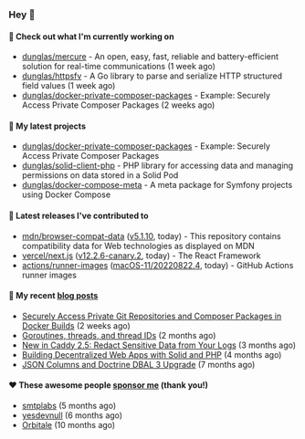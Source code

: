 ### Hey 👋

#### 👷 Check out what I'm currently working on

- [dunglas/mercure](https://github.com/dunglas/mercure) - An open, easy, fast, reliable and battery-efficient solution for real-time communications (1 week ago)
- [dunglas/httpsfv](https://github.com/dunglas/httpsfv) - A Go library to parse and serialize HTTP structured field values (1 week ago)
- [dunglas/docker-private-composer-packages](https://github.com/dunglas/docker-private-composer-packages) - Example: Securely Access Private Composer Packages (2 weeks ago)

#### 🌱 My latest projects

- [dunglas/docker-private-composer-packages](https://github.com/dunglas/docker-private-composer-packages) - Example: Securely Access Private Composer Packages
- [dunglas/solid-client-php](https://github.com/dunglas/solid-client-php) - PHP library for accessing data and managing permissions on data stored in a Solid Pod
- [dunglas/docker-compose-meta](https://github.com/dunglas/docker-compose-meta) - A meta package for Symfony projects using Docker Compose

#### 🔭 Latest releases I've contributed to

- [mdn/browser-compat-data](https://github.com/mdn/browser-compat-data) ([v5.1.10](https://github.com/mdn/browser-compat-data/releases/tag/v5.1.10), today) - This repository contains compatibility data for Web technologies as displayed on MDN
- [vercel/next.js](https://github.com/vercel/next.js) ([v12.2.6-canary.2](https://github.com/vercel/next.js/releases/tag/v12.2.6-canary.2), today) - The React Framework
- [actions/runner-images](https://github.com/actions/runner-images) ([macOS-11/20220822.4](https://github.com/actions/runner-images/releases/tag/macOS-11%2F20220822.4), today) - GitHub Actions runner images

#### 📜 My recent [blog posts](https://dunglas.fr)

- [Securely Access Private Git Repositories and Composer Packages in Docker Builds](https://dunglas.fr/2022/08/securely-access-private-git-repositories-and-composer-packages-in-docker-builds/) (2 weeks ago)
- [Goroutines, threads, and thread IDs](https://dunglas.fr/2022/05/goroutines-threads-and-thread-ids/) (2 months ago)
- [New in Caddy 2.5: Redact Sensitive Data from Your Logs](https://dunglas.fr/2022/04/caddy-logging-security-improvements/) (3 months ago)
- [Building Decentralized Web Apps with Solid and PHP](https://dunglas.fr/2022/04/building-decentralized-web-apps-with-solid-and-php/) (4 months ago)
- [JSON Columns and Doctrine DBAL 3 Upgrade](https://dunglas.fr/2022/01/json-columns-and-doctrine-dbal-3-upgrade/) (7 months ago)

#### ❤️ These awesome people [sponsor me](https://github.com/sponsors/dunglas) (thank you!)

- [smtplabs](https://github.com/smtplabs) (5 months ago)
- [yesdevnull](https://github.com/yesdevnull) (6 months ago)
- [Orbitale](https://github.com/Orbitale) (10 months ago)
